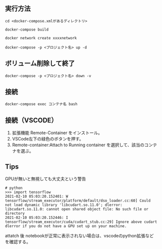 ## 実行方法
``` 
cd <docker-compose.xmlがあるディレクトリ>

docker-compose build

docker network create xxxxnetwork

docker-compose -p <プロジェクト名> up -d
```

## ボリューム削除して終了

```
docker-compose -p <プロジェクト名> down -v
```

## 接続

```
docker-compose exec コンテナ名 bash
```

## 接続（VSCODE）
1. 拡張機能 Remote-Container をインストール。
2. VSCode左下の緑色のボタンを押す。
3. Remote-container:Attach to Running container を選択して、該当のコンテナを選ぶ。

## Tips
GPUが無いと無視しても大丈夫という警告
```
# python
>>> import tensorflow
2021-02-10 05:03:20.152401: W tensorflow/stream_executor/platform/default/dso_loader.cc:60] Could not load dynamic library 'libcudart.so.11.0'; dlerror: libcudart.so.11.0: cannot open shared object file: No such file or directory
2021-02-10 05:03:20.152446: I tensorflow/stream_executor/cuda/cudart_stub.cc:29] Ignore above cudart dlerror if you do not have a GPU set up on your machine.
```
attatch 後  notebookが正常に表示されない場合は、vscodeのpython拡張などを確認する。
